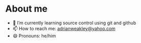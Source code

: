 # About me

- 🌱 I’m currently learning source control using git and github
- 📫 How to reach me: adrianweakley@yahoo.com
- 😄 Pronouns: he/him
